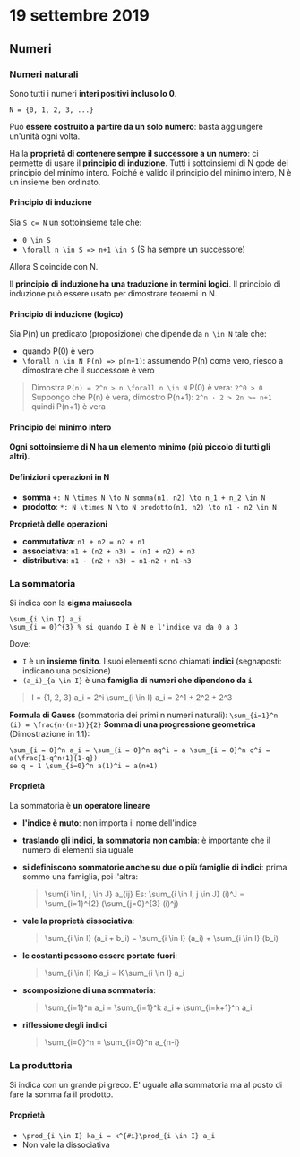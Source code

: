 # 19 settembre 2019

## Numeri
### Numeri naturali
Sono tutti i numeri **interi positivi incluso lo 0**.

    N = {0, 1, 2, 3, ...}

Può **essere costruito a partire da un solo numero**: basta aggiungere un'unità
ogni volta.

Ha la **proprietà di contenere sempre il successore a un numero**: ci permette di
usare il **principio di induzione**. Tutti i sottoinsiemi di N gode del principio
del minimo intero. Poiché è valido il principio del minimo intero, N è un 
insieme ben ordinato.

#### Principio di induzione
Sia `S c= N` un sottoinsieme tale che:

- `0 \in S`
- `\forall n \in S => n+1 \in S` (S ha sempre un successore)

Allora S coincide con N.

Il **principio di induzione ha una traduzione in termini logici**. Il principio di
induzione può essere usato per dimostrare teoremi in N.

#### Principio di induzione (logico)
Sia P(n) un predicato (proposizione) che dipende da `n \in N` tale che:

- quando P(0) è vero
- `\forall n \in N P(n) => p(n+1)`: assumendo P(n) come vero, riesco a dimostrare
    che il successore è vero

> Dimostra `P(n) = 2^n > n \forall n \in N`
> P(0) è vera: `2^0 > 0`
> Suppongo che P(n) è vera, dimostro P(n+1): `2^n · 2 > 2n >= n+1` quindi 
> P(n+1) è vera 

#### Principio del minimo intero
**Ogni sottoinsieme di N ha un elemento minimo (più piccolo di tutti gli altri).**

#### Definizioni operazioni in N
- **somma** `+: N \times N \to N somma(n1, n2) \to n_1 + n_2 \in N`
- **prodotto**: `*: N \times N \to N prodotto(n1, n2) \to n1 · n2 \in N`

**Proprietà delle operazioni**

- **commutativa**: `n1 + n2 = n2 + n1`
- **associativa**: `n1 + (n2 + n3) = (n1 + n2) + n3`
- **distributiva**: `n1 · (n2 + n3) = n1·n2 + n1·n3`

### La sommatoria
Si indica con la **sigma maiuscola**

    \sum_{i \in I} a_i
    \sum_{i = 0}^{3} % si quando I è N e l'indice va da 0 a 3

Dove:
- `I` è un **insieme finito**. I suoi elementi sono chiamati **indici** (segnaposti:
    indicano una posizione)
- `(a_i)_{a \in I}` è una **famiglia di numeri che dipendono da `i`**

>   I = {1, 2, 3}
>   a_i = 2^i
>   \sum_{i \in I} a_i = 2^1 + 2^2 + 2^3

**Formula di Gauss** (sommatoria dei primi n numeri naturali): `\sum_{i=1}^n (i) = \frac{n·(n-1)}{2}`
**Somma di una progressione geometrica** (Dimostrazione in 1.1): 

    \sum_{i = 0}^n a_i = \sum_{i = 0}^n aq^i = a \sum_{i = 0}^n q^i = a(\frac{1-q^n+1}{1-q})
    se q = 1 \sum_{i=0}^n a(1)^i = a(n+1)

#### Proprietà
La sommatoria è **un operatore lineare**

- **l'indice è muto**: non importa il nome dell'indice 
- **traslando gli indici, la sommatoria non cambia**: è importante che il numero
    di elementi sia uguale
- **si definiscono sommatorie anche su due o più famiglie di indici**: prima
    sommo una famiglia, poi l'altra:
    >   \sum{i \in I, j \in J} a_{ij}
    >   Es: \sum_{i \in I, j \in J} (i)^J = \sum_{i=1}^{2} (\sum_{j=0}^{3} (i)^j)

- **vale la proprietà dissociativa**:
    >   \sum_{i \in I} (a_i + b_i) = \sum_{i \in I} (a_i) + \sum_{i \in I} (b_i)

- **le costanti possono essere portate fuori**:
    >   \sum_{i \in I} Ka_i = K·\sum_{i \in I} a_i

- **scomposizione di una sommatoria**:
    >   \sum_{i=1}^n a_i = \sum_{i=1}^k a_i + \sum_{i=k+1}^n a_i

- **riflessione degli indici**
    >   \sum_{i=0}^n = \sum_{i=0}^n a_{n-i}

### La produttoria
Si indica con un grande pi greco. E' uguale alla sommatoria ma al posto di
fare la somma fa il prodotto.

#### Proprietà
- `\prod_{i \in I} ka_i = k^{#i}\prod_{i \in I} a_i`
- Non vale la dissociativa

